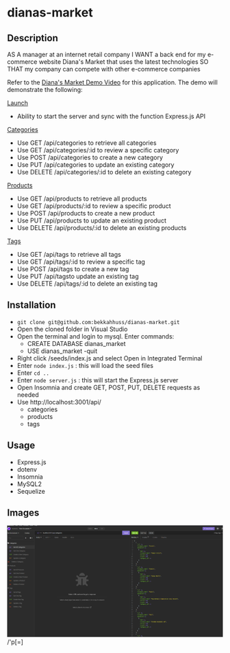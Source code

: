 # dianas-market

## Description
AS A manager at an internet retail company
I WANT a back end for my e-commerce website Diana's Market that uses the latest technologies
SO THAT my company can compete with other e-commerce companies

Refer to the [Diana's Market Demo Video](https://github.com/bekkahhuss/dianas-market/blob/main/assets/dianas_market_demo.mp4) for this application. The demo will demonstrate the following:

<u>Launch</u>

- Ability to start the server and sync with the function Express.js API

<u>Categories</u>

- Use GET /api/categories to retrieve all categories
- Use GET /api/categories/:id to review a specific category
- Use POST /api/categories to create a new category
- Use PUT /api/categories to update an existing category
- Use DELETE /api/categories/:id to delete an existing category

<u>Products</u>

- Use GET /api/products to retrieve all products
- Use GET /api/products/:id to review a specific product
- Use POST /api/products to create a new product
- Use PUT /api/products to update an existing product
- Use DELETE /api/products/:id to delete an existing products

<u>Tags</u>

- Use GET /api/tags to retrieve all tags
- Use GET /api/tags/:id to review a specific tag
- Use POST /api/tags to create a new tag
- Use PUT /api/tagsto update an existing tag
- Use DELETE /api/tags/:id to delete an existing tag

## Installation
- `git clone git@github.com:bekkahhuss/dianas-market.git`
- Open the cloned folder in Visual Studio
- Open the terminal and login to mysql. Enter commands: 
    - CREATE DATABASE dianas_market
    - USE dianas_market
    -quit 
- Right click /seeds/index.js and select Open in Integrated Terminal
- Enter `node index.js` : this will load the seed files
- Enter `cd ..`
- Enter `node server.js` : this will start the Express.js server
- Open Insomnia and create GET, POST, PUT, DELETE requests as needed
- Use http://localhost:3001/api/ 
    - categories
    - products
    - tags

## Usage
- Express.js
- dotenv
- Insomnia
- MySQL2
- Sequelize

## Images
![Example Image](https://github.com/bekkahhuss/dianas-market/blob/main/assets/dianas_market_screenshot.png)/'p[=]